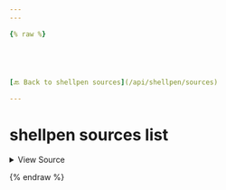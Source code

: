 ```yaml
---
---

{% raw %}





[🔙 Back to shellpen sources](/api/shellpen/sources)

---
```








<!-- Todo, if there are no subcommands under the child commands, use a smaller heading size -->

# shellpen sources list



<details>
  <summary>View Source</summary>

{% endraw %}
{% highlight sh %}
"list")
  local __shellpen__sources_list_sourceName=''
  [ $# -eq 2 ] && [ "$1" = "-" ] && eval "$2=()"
  for __shellpen__sources_list_sourceName in "${_SHELLPEN_SOURCES[@]}"
  do
    if [ $# -eq 2 ] && [ "$1" = "-" ]
    then
      eval "$2+=(\"\$__shellpen__sources_list_sourceName\")"
    else
      echo "$__shellpen__sources_list_sourceName"
    fi
  done
{% endhighlight %}
{% raw %}

</details>








  
{% endraw %}
